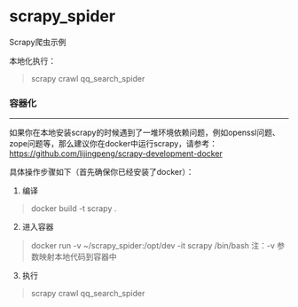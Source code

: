# scrapy_spider
Scrapy爬虫示例

本地化执行：  
> scrapy crawl qq_search_spider

### 容器化
-----
如果你在本地安装scrapy的时候遇到了一堆环境依赖问题，例如openssl问题、zope问题等，那么建议你在docker中运行scrapy，请参考：
https://github.com/lijingpeng/scrapy-development-docker

具体操作步骤如下（首先确保你已经安装了docker）：  
1. 编译  
> docker build -t scrapy .

2. 进入容器  
> docker run -v ~/scrapy_spider:/opt/dev -it scrapy  /bin/bash
注：-v 参数映射本地代码到容器中

3. 执行  
> scrapy crawl qq_search_spider

